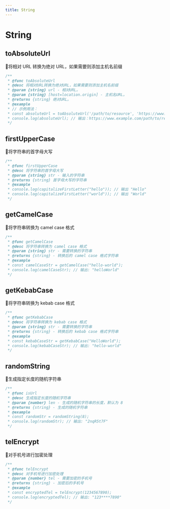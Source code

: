```yaml
---
title: String
---
```


# String

## toAbsoluteUrl

🎯将相对 URL 转换为绝对 URL，如果需要则添加主机名前缀

```typescript
/**
 * @func toAbsoluteUrl
 * @desc 将相对URL转换为绝对URL，如果需要则添加主机名前缀
 * @param {string} url - 相对URL。
 * @param {string} [host=location.origin] - 主机名URL。
 * @returns {string} 绝对URL。
 * @example
 * // 示例用法：
 * const absoluteUrl = toAbsoluteUrl('/path/to/resource', 'https://www.example.com');
 * console.log(absoluteUrl); // 输出：https://www.example.com/path/to/resource
 */
```

## firstUpperCase

🎯将字符串的首字母大写

```typescript
/**
 * @func firstUpperCase
 * @desc 将字符串的首字母大写
 * @param {string} str - 输入的字符串
 * @returns {string} 首字母大写的字符串
 * @example
 * console.log(capitalizeFirstLetter("hello")); // 输出 "Hello"
 * console.log(capitalizeFirstLetter("world")); // 输出 "World"
 */
```

## getCamelCase

🎯将字符串转换为 camel case 格式

```typescript
/**
 * @func getCamelCase
 * @desc 将字符串转换为 camel case 格式
 * @param {string} str - 需要转换的字符串
 * @returns {string} - 转换后的 camel case 格式字符串
 * @example
 * const camelCaseStr = getCamelCase("hello-world");
 * console.log(camelCaseStr); // 输出: "helloWorld"
 */
```

## getKebabCase

🎯将字符串转换为 kebab case 格式

```typescript
/**
 * @func getKebabCase
 * @desc 将字符串转换为 kebab case 格式
 * @param {string} str - 需要转换的字符串
 * @returns {string} - 转换后的 kebab case 格式字符串
 * @example
 * const kebabCaseStr = getKebabCase("HelloWorld");
 * console.log(kebabCaseStr); // 输出: "hello-world"
 */
```

## randomString

🎯生成指定长度的随机字符串

```typescript
/**
 * @func isUrl
 * @desc 生成指定长度的随机字符串
 * @param {number} len - 生成的随机字符串的长度，默认为 8
 * @returns {string} - 生成的随机字符串
 * @example
 * const randomStr = randomString(8);
 * console.log(randomStr); // 输出: "2nqR5t7F"
 */
```

## telEncrypt

🎯对手机号进行加密处理

```typescript
/**
 * @func telEncrypt
 * @desc 对手机号进行加密处理
 * @param {number} tel - 需要加密的手机号
 * @returns {string} - 加密后的手机号
 * @example
 * const encryptedTel = telEncrypt(1234567890);
 * console.log(encryptedTel); // 输出: "123****7890"
 */
```
